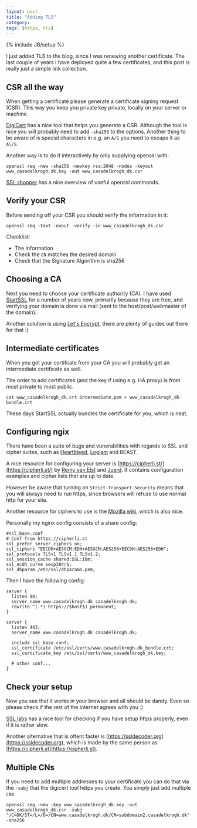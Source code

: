 ```yaml
---
layout: post
title: "Adding TLS"
category: 
tags: [https, tls]
---
```

{% include JB/setup %}

I just added TLS to the blog, since I was renewing another certificate. The last couple of years I have deployed quite a few certificates, and this post is really just a simple link collection.

<!--more-->

CSR all the way
---------------

When getting a certificate please generate a certificate signing request (CSR). This way you keep you private key private, locally on your server or machine.

[DigiCert](https://www.digicert.com/easy-csr/openssl.htm) has a nice tool that helps you generate a CSR.
Although the tool is nice you will probably need to add `-sha256` to the options. Another thing to be aware of is special characters in e.g. an `A/S` you need to escape it as `A\/S`.

Another way is to do it interactively by only supplying openssl with:

    openssl req -new -sha256 -newkey rsa:2048 -nodes -keyout www_casadelkrogh_dk.key -out www_casadelkrogh_dk.csr

[SSL shopper](https://www.sslshopper.com/article-most-common-openssl-commands.html) has a nice overview of useful openssl commands.


Verify your CSR
---------------

Before sending off your CSR you should verify the information in it:

    openssl req -text -noout -verify -in www_casadelkrogh_dk.csr

Checklist:

- The information
- Check the `CN` matches the desired domain
- Check that the Signature Algorithm is sha256

Choosing a CA
-------------

Next you need to choose your certificate authority (CA).
I have used [StartSSL](https://www.startssl.com/Account) for a number of years now, primarily because they are free, and verifying your domain is done via mail (sent to the host/post/webmaster of the domain).

Another solution is using [Let's Encrypt](https://letsencrypt.org), there are plenty of guides out there for that :)


Intermediate certificates
-------------------------

When you get your certifcate from your CA you will probably get an intermediate certificate as well. 

The order to add certificates (and the key if using e.g. HA proxy) is from most private to most public.

    cat www_casadelkrogh_dk.crt intermediate.pem > www_casadelkrogh_dk-bundle.crt

These days StartSSL actually bundles the certificate for you, which is neat.

Configuring ngix
----------------

There have been a suite of bugs and vunerabilities with regards to SSL and cipher suites, such as [Heartbleed](http://heartbleed.com), [Logjam](https://weakdh.org) and BEAST.

A nice resource for configuring your server is [https://cipherli.st/](https://cipherli.st/) by [Remy van Elst](https://raymii.org/) and [Juerd](https://tnx.nl/).
It contains configuration examples and cipher lists that are up to date.

However be aware that turning on `Strict-Transport-Security` means that you will always need to run https, since browsers will refuse to use normal http for your site.

Another resource for ciphers to use is the [Mozilla wiki](https://wiki.mozilla.org/Security/Server_Side_TLSi#Recommended_configurations), which is also nice.

Personally my nginx config consists of a share config:

    #ssl_base.conf
    # Conf from https://cipherli.st
    ssl_prefer_server_ciphers on;
    ssl_ciphers "EECDH+AESGCM:EDH+AESGCM:AES256+EECDH:AES256+EDH";
    ssl_protocols TLSv1 TLSv1.1 TLSv1.2;
    ssl_session_cache shared:SSL:10m;
    ssl_ecdh_curve secp384r1;
    ssl_dhparam /etc/ssl/dhparams.pem;

Then I have the following config: 

    server {
      listen 80;
      server_name www.casadelkrogh.dk casadelkrogh.dk;
      rewrite ^(.*) https://$host$1 permanent;
    }
    
    server {
      listen 443;
      server_name www.casadelkrogh.dk casadelkrogh.dk;

      include ssl_base.conf;
      ssl_certificate /etc/ssl/certs/www.casadelkrogh.dk_bundle.crt;
      ssl_certificate_key /etc/ssl/certs/www_casadelkrogh_dk.key;
    
      # other conf...
    }


Check your setup
----------------

Now you see that it works in your browser and all should be dandy. Even so please check if the rest of the internet agrees with you :)

[SSL labs](https://ssllabs.com/ssltest/) has a nice tool for checking if you have setup https properly, even if it is rather slow.

Another alternative that is oftent faster is [https://ssldecoder.org](https://ssldecoder.org), which is made by the same person as [https://cipherli.st](https://cipherli.st).

Multiple CNs
------------

If you need to add multiple addresses to your certificate you can do that via the `-subj` that the digicert tool helps you create. You simply just add multiple `CN`s

    openssl req -new -key www_casadelkrogh_dk.key -out www_casadelkrogh_dk.csr -subj "/C=DK/ST=/L=/O=/CN=www.casadelkrogh.dk/CN=subdomain2.casadelkrogh.dk" -sha256
